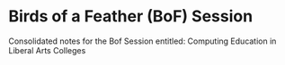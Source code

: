 # Birds of a Feather (BoF) Session

Consolidated notes for the Bof Session entitled: Computing Education in Liberal Arts Colleges